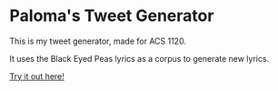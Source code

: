 # Paloma's Tweet Generator

This is my tweet generator, made for ACS 1120.  

It uses the Black Eyed Peas lyrics as a corpus to generate new lyrics.  

[Try it out here!](https://my-tweet-generator.onrender.com)

